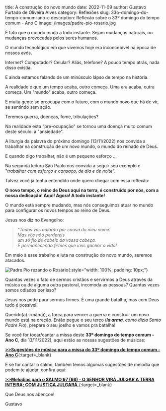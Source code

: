 title: A construção do novo mundo
date: 2022-11-09
author: Gustavo Furtado de Oliveira Alves
category: Reflexões
slug: 33o-domingo-do-tempo-comum-ano-c
description: Reflexão sobre o 33º domingo do tempo comum - Ano C
image: /images/padre-pio-rosario.jpg

É fato que o mundo muda a todo instante.
Sejam mudanças naturais, ou mudanças provocadas pelos seres humanos.

O mundo tecnológico em que vivemos hoje era inconcebível na época de nossos avós.

Internet? Computador? Celular? Aliás, telefone? A pouco tempo atrás, nada disso existia.

E ainda estamos falando de um minúsculo lápso de tempo na história.

A realidade é que um tempo acaba, outro começa. Uma era acaba, outra começa. Um "mundo" acaba, outro começa.

E muita gente se preocupa com o futuro, com o mundo novo que há de vir,
se sentindo sem ação.

Teremos guerra, doenças, fome, tribulações?

Na realidade esta "pré-ocupação" se tornou uma doença muito comum deste século: a "ansiedade".

A liturgia da palavra do próximo domingo (13/11/2022) nos convida
a trabalhar na construção de um novo mundo, o mundo do reinado de Deus.

E quando digo trabalhar, não é um pequeno esforço ...

Na segunda leitura São Paulo nos convida a seguir seu exemplo e "_trabalhar com esforço e cansaço, de dia e de noite_".

Talvez você já tenha entendido onde quero chegar com essa reflexão:

**O novo tempo, o reino de Deus aqui na terra, é construído por nós, com a nossa dedicação! Aqui! Agora! A todo instante!**

O mundo está sempre mudando, mas nós conseguimos atuar no mundo para configurar os novos tempos ao reino de Deus.

Jesus nos diz no Evangelho:

><em>"Todos vos odiarão por causa do meu nome.<br />
Mas vós não perdereis<br />
um só fio de cabelo da vossa cabeça.<br />
É permanecendo firmes que ireis ganhar a vida!</em>

Em meio à esse trabalho e luta na construção do novo mundo, seremos atacados.

![Padre Pio rezando o Rosário](/images/padre-pio-rosario.jpg){:style="width: 100%; padding: 10px;"}

Quantas vezes o fato de sermos cristãos e servirmos a Deus através da música ou de alguma outra pastoral, incomoda as pessoas? Quantas vezes somos odiados por isso?

Jesus nos pede para sermos firmes. É uma grande batalha, mas com Deus tudo é possível!

Querido(a) irmão(ã), a força para vencer a guerra e construir um novo mundo está na oração.
Então pegue o seu terço (_**la arma**, como dizia Santo Padre Pio_),
prepare o seu joelho e vamos pra batalha!

Se você for tocar/cantar a missa deste **33º domingo do tempo comum - Ano C**, dia 13/11/2022),
aqui estão as nossas sugestões de músicas:

[**>>Sugestões de música para a missa do 33º domingo do tempo comum - Ano C**](https://musicasparamissa.com.br/sugestoes-para/33o-domingo-do-tempo-comum-ano-c/){:target=\_blank}

E se for cantar o salmo, também temos algumas sugestões de melodia que podem te ajudar, confira aqui:

[**>>Melodias para o SALMO 97 (98) - O SENHOR VIRÁ JULGAR A TERRA INTEIRA; COM JUSTIÇA JULGARÁ.**](https://musicasparamissa.com.br/musicas-de/salmo-33o-domingo-do-tempo-comum-ano-c/){:target=\_blank}

Que Deus nos abençoe!

Gustavo